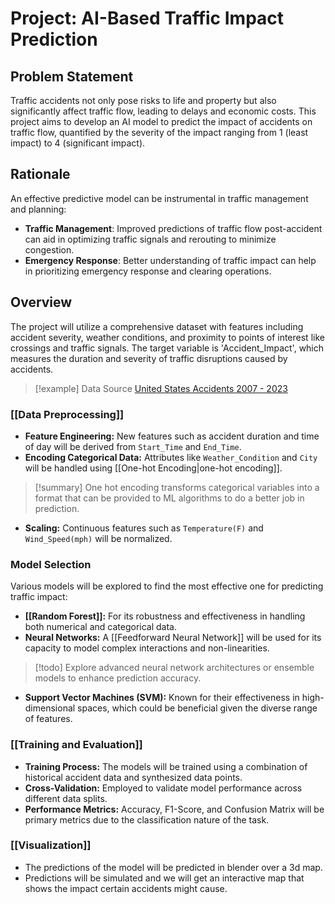 # Project: AI-Based Traffic Impact Prediction

## Problem Statement

Traffic accidents not only pose risks to life and property but also significantly affect traffic flow, leading to delays and economic costs. This project aims to develop an AI model to predict the impact of accidents on traffic flow, quantified by the severity of the impact ranging from 1 (least impact) to 4 (significant impact). 
## Rationale
An effective predictive model can be instrumental in traffic management and planning:

- **Traffic Management**: Improved predictions of traffic flow post-accident can aid in optimizing traffic signals and rerouting to minimize congestion.
- **Emergency Response**: Better understanding of traffic impact can help in prioritizing emergency response and clearing operations.

## Overview
The project will utilize a comprehensive dataset with features including accident severity, weather conditions, and proximity to points of interest like crossings and traffic signals. The target variable is 'Accident_Impact', which measures the duration and severity of traffic disruptions caused by accidents.

> [!example] Data Source [United States Accidents 2007 - 2023](https://www.kaggle.com/datasets/sobhanmoosavi/us-accidents)
> 
### [[Data Preprocessing]]

- **Feature Engineering:** New features such as accident duration and time of day will be derived from `Start_Time` and `End_Time`.
- **Encoding Categorical Data:** Attributes like `Weather_Condition` and `City` will be handled using [[One-hot Encoding|one-hot encoding]].

> [!summary] One hot encoding transforms categorical variables into a format that can be provided to ML algorithms to do a better job in prediction.

- **Scaling:** Continuous features such as `Temperature(F)` and `Wind_Speed(mph)` will be normalized.

### Model Selection
Various models will be explored to find the most effective one for predicting traffic impact:

- **[[Random Forest]]:** For its robustness and effectiveness in handling both numerical and categorical data.
- **Neural Networks:** A [[Feedforward Neural Network]] will be used for its capacity to model complex interactions and non-linearities.

> [!todo] Explore advanced neural network architectures or ensemble models to enhance prediction accuracy.

- **Support Vector Machines (SVM):** Known for their effectiveness in high-dimensional spaces, which could be beneficial given the diverse range of features.

### [[Training and Evaluation]]
- **Training Process:** The models will be trained using a combination of historical accident data and synthesized data points.
- **Cross-Validation:** Employed to validate model performance across different data splits.
- **Performance Metrics:** Accuracy, F1-Score, and Confusion Matrix will be primary metrics due to the classification nature of the task.

### [[Visualization]]
- The predictions of the model will be predicted in blender over a 3d map.
- Predictions will be simulated and we will get an interactive map that shows the impact certain accidents might cause.

